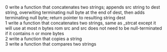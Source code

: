 0 write a function that concatenates two strings; appends src string to dest string, overwiting terminating null byte at the end of dest, then adds terminating null byte; return pointer to resulting string dest  
1 write a function that concatenates two strings, same as _strcat except it will use at most n bytes rom src and src does not need to be null-terminated if it contains n or more bytes  
2 write a function that copies a string  
3 write a function that compares two strings  
